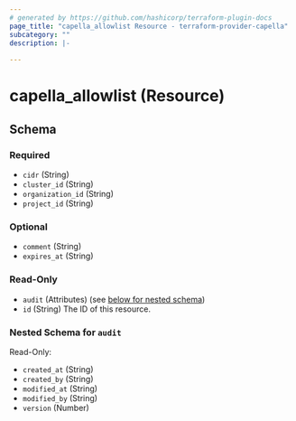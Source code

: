 ```yaml
---
# generated by https://github.com/hashicorp/terraform-plugin-docs
page_title: "capella_allowlist Resource - terraform-provider-capella"
subcategory: ""
description: |-
  
---
```


# capella_allowlist (Resource)





<!-- schema generated by tfplugindocs -->
## Schema

### Required

- `cidr` (String)
- `cluster_id` (String)
- `organization_id` (String)
- `project_id` (String)

### Optional

- `comment` (String)
- `expires_at` (String)

### Read-Only

- `audit` (Attributes) (see [below for nested schema](#nestedatt--audit))
- `id` (String) The ID of this resource.

<a id="nestedatt--audit"></a>
### Nested Schema for `audit`

Read-Only:

- `created_at` (String)
- `created_by` (String)
- `modified_at` (String)
- `modified_by` (String)
- `version` (Number)
